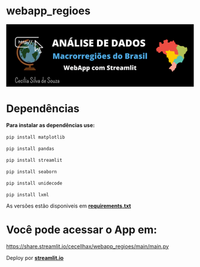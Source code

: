 # webapp_regioes

![capa](https://github.com/cecellhax/webapp_regioes/blob/main/20210428_134308_0000.png)

# Dependências

**Para instalar as dependências use:**

`pip install matplotlib`

`pip install pandas`

`pip install streamlit`

`pip install seaborn`

`pip install unidecode`

`pip install lxml`

As versões estão disponiveis em [**requirements.txt**](https://github.com/cecellhax/webapp_regioes/blob/main/requirements.txt)

# Você pode acessar o App em:

https://share.streamlit.io/cecellhax/webapp_regioes/main/main.py

Deploy por [**streamlit.io**](https://streamlit.io/)
